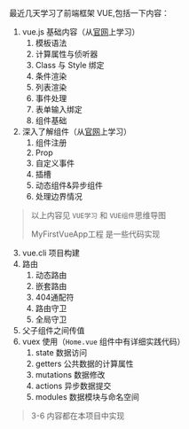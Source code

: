 最近几天学习了前端框架 VUE,包括一下内容：
1. vue.js 基础内容（从[官网](https://cn.vuejs.org/v2/guide/)上学习）
   1. 模板语法
   2. 计算属性与侦听器
   3. Class 与 Style 绑定
   4. 条件渲染
   5. 列表渲染
   6. 事件处理
   7. 表单输入绑定
   8. 组件基础
2. 深入了解组件（从[官网](https://cn.vuejs.org/v2/guide/components-registration.html)上学习）
   1. 组件注册
   2. Prop
   3. 自定义事件
   4. 插槽
   5. 动态组件&异步组件
   6. 处理边界情况
> 以上内容见 `VUE学习` 和 `VUE组件`思维导图
> 
> MyFirstVueApp工程 是一些代码实现
3. vue.cli 项目构建
4. 路由
   1. 动态路由
   2. 嵌套路由
   3. 404通配符
   4. 路由守卫
   5. 全局守卫
5. 父子组件之间传值
6. vuex 使用（`Home.vue` 组件中有详细实践代码）
   1. state 数据访问
   2. getters 公共数据的计算属性
   3. mutations 数据修改
   4. actions 异步数据提交
   5. modules 数据模块与命名空间
> 3-6 内容都在本项目中实现